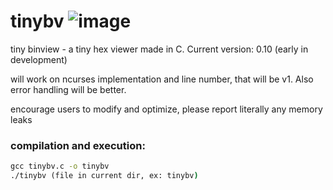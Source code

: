 # tinybv ![image](https://github.com/userc68/binview/blob/main/res/binview.png)
tiny binview - a tiny hex viewer made in C. Current version: 0.10 (early in development)

will work on ncurses implementation and line number, that will be v1. Also error handling will be better.

encourage users to modify and optimize, please report literally any memory leaks

### compilation and execution:
```cmd
gcc tinybv.c -o tinybv
./tinybv (file in current dir, ex: tinybv)
```
